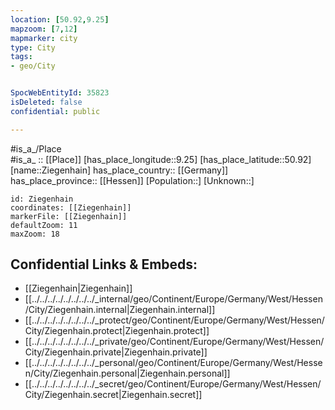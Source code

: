 ```yaml
---
location: [50.92,9.25] 
mapzoom: [7,12] 
mapmarker: city 
type: City
tags:
- geo/City


SpocWebEntityId: 35823
isDeleted: false
confidential: public

---
```

#is_a_/Place  
#is_a_ :: [[Place]] 
[has_place_longitude::9.25] 
[has_place_latitude::50.92] 
[name::Ziegenhain] 
has_place_country:: [[Germany]]  
has_place_province:: [[Hessen]] 
[Population::] 
[Unknown::] 


```leaflet
id: Ziegenhain
coordinates: [[Ziegenhain]] 
markerFile: [[Ziegenhain]] 
defaultZoom: 11 
maxZoom: 18
```


## Confidential Links & Embeds: 
- [[Ziegenhain|Ziegenhain]]  
- [[../../../../../../../../_internal/geo/Continent/Europe/Germany/West/Hessen/City/Ziegenhain.internal|Ziegenhain.internal]] 
- [[../../../../../../../../_protect/geo/Continent/Europe/Germany/West/Hessen/City/Ziegenhain.protect|Ziegenhain.protect]] 
- [[../../../../../../../../_private/geo/Continent/Europe/Germany/West/Hessen/City/Ziegenhain.private|Ziegenhain.private]] 
- [[../../../../../../../../_personal/geo/Continent/Europe/Germany/West/Hessen/City/Ziegenhain.personal|Ziegenhain.personal]] 
- [[../../../../../../../../_secret/geo/Continent/Europe/Germany/West/Hessen/City/Ziegenhain.secret|Ziegenhain.secret]] 
